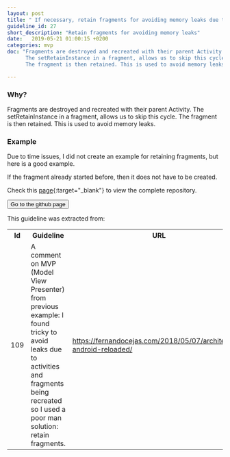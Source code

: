 ```yaml
---
layout: post
title: " If necessary, retain fragments for avoiding memory leaks due to configuration changes in the activities."
guideline_id: 27
short_description: "Retain fragments for avoiding memory leaks"
date:   2019-05-21 01:00:15 +0200
categories: mvp
doc: "Fragments are destroyed and recreated with their parent Activity.
      The setRetainInstance in a fragment, allows us to skip this cycle.
      The fragment is then retained. This is used to avoid memory leaks."

---
```

<h3>Why?</h3>
Fragments are destroyed and recreated with their parent Activity.
The setRetainInstance in a fragment, allows us to skip this cycle.
The fragment is then retained. This is used to avoid memory leaks.


<h3>Example</h3>
Due to time issues, I did not create an example for retaining fragments, but here is a good example.

<script src="https://gist.github.com/Geertdepont/d86d93767d2f95073716f3c926720d5a.js"></script>


<script src="https://gist.github.com/Geertdepont/9f0fd8ea570f16fcc05df5c091fd7873.js"></script>

If the fragment already started before, then it does not have to be created. 


Check this [page][github-page]{:target="_blank"} to view the complete repository.

<a href="https://www.androiddesignpatterns.com/2013/04/retaining-objects-across-config-changes.html" target="_blank"><button type="button" class="btn btn-primary btn-icon-right">Go to the github page</button></a>

This guideline was extracted from:
<table id="guidelinelinks">
  <tr>
    <th>Id</th>
    <th>Guideline</th>
    <th>URL</th>
  </tr>
    <tr>
      <td>109</td>
      <td>A comment on MVP (Model View Presenter) from previous example: I found tricky to avoid leaks due to activities and fragments being recreated so I used a poor man solution: retain fragments.</td>
     <td><a href="https://fernandocejas.com/2018/05/07/architecting-android-reloaded/" target="_blank">https://fernandocejas.com/2018/05/07/architecting-android-reloaded/</a></td>
    </tr> 
     
</table>

[github-page]: https://www.androiddesignpatterns.com/2013/04/retaining-objects-across-config-changes.html
